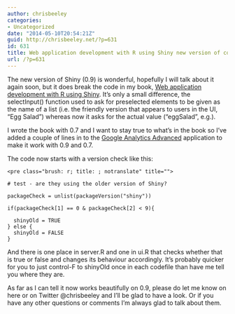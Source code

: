 ```yaml
---
author: chrisbeeley
categories:
- Uncategorized
date: "2014-05-10T20:54:21Z"
guid: http://chrisbeeley.net/?p=631
id: 631
title: Web application development with R using Shiny new version of code
url: /?p=631
---
```


The new version of Shiny (0.9) is wonderful, hopefully I will talk about it again soon, but it does break the code in my book, [Web application development with R using Shiny](http://www.packtpub.com/web-application-development-with-r-using-shiny/book). It’s only a small difference, the selectInput() function used to ask for preselected elements to be given as the name of a list (i.e. the friendly version that appears to users in the UI, “Egg Salad”) whereas now it asks for the actual value (“eggSalad”, e.g.).

I wrote the book with 0.7 and I want to stay true to what’s in the book so I’ve added a couple of lines in to the [Google Analytics Advanced](https://github.com/ChrisBeeley/GoogleAnalyticsAdvanced) application to make it work with 0.9 and 0.7.

The code now starts with a version check like this:

```
<pre class="brush: r; title: ; notranslate" title="">

# test - are they using the older version of Shiny?

packageCheck = unlist(packageVersion("shiny"))

if(packageCheck[1] == 0 & packageCheck[2] < 9){
  
  shinyOld = TRUE
} else {
  shinyOld = FALSE
}

```

And there is one place in server.R and one in ui.R that checks whether that is true or false and changes its behaviour accordingly. It’s probably quicker for you to just control-F to shinyOld once in each codefile than have me tell you where they are.

As far as I can tell it now works beautifully on 0.9, please do let me know on here or on Twitter @chrisbeeley and I’ll be glad to have a look. Or if you have any other questions or comments I’m always glad to talk about them.